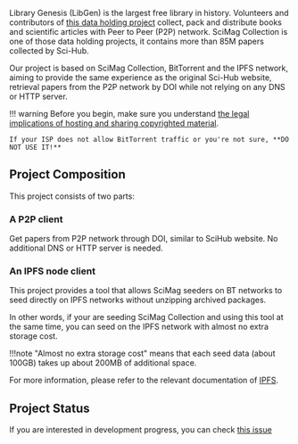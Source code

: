 Library Genesis (LibGen) is the largest free library in history.
Volunteers and contributors of [this data holding project](https://www.reddit.com/r/libgen/comments/eo0y2c/library_genesis_project_update_25_million_books/) collect,
pack and distribute books and scientific articles with Peer to Peer (P2P) network.
SciMag Collection is one of those data holding projects, it contains more than 85M papers collected by Sci-Hub.

Our project is based on SciMag Collection, BitTorrent and the IPFS network,
aiming to provide the same experience as the original Sci-Hub website,
retrieval papers from the P2P network by DOI while not relying on any DNS or HTTP server.

<!-- prettier-ignore -->
!!! warning
    Before you begin, make sure you understand [the legal implications of hosting and sharing copyrighted material](https://www.nolo.com/legal-encyclopedia/what-to-do-if-your-named-bit-torrent-lawsuit.html).

    If your ISP does not allow BitTorrent traffic or you're not sure, **DO NOT USE IT!**

## Project Composition

This project consists of two parts:

### A P2P client

Get papers from P2P network through DOI, similar to SciHub website. No additional DNS or HTTP server is needed.

### An IPFS node client

This project provides a tool that allows SciMag seeders on BT networks to seed directly on IPFS networks without unzipping archived packages.

In other words, if your are seeding SciMag Collection and using this tool at the same time, you can seed on the IPFS network with almost no extra storage cost.

<!-- prettier-ignore -->
!!!note
    "Almost no extra storage cost" means that each seed data (about 100GB) takes up about 200MB of additional space.

For more information, please refer to the relevant documentation of [IPFS](./ipfs.md).

## Project Status

If you are interested in development progress, you can check [this issue](https://github.com/sci-hub-p2p/sci-hub-p2p/issues/2)
